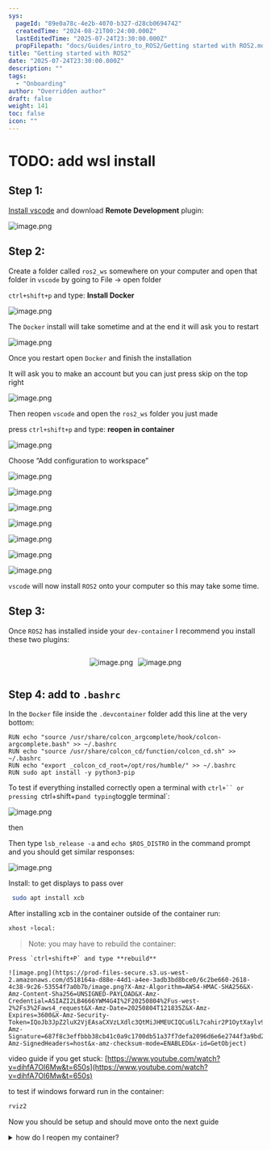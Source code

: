 ```yaml
---
sys:
  pageId: "89e0a78c-4e2b-4070-b327-d28cb0694742"
  createdTime: "2024-08-21T00:24:00.000Z"
  lastEditedTime: "2025-07-24T23:30:00.000Z"
  propFilepath: "docs/Guides/intro_to_ROS2/Getting started with ROS2.md"
title: "Getting started with ROS2"
date: "2025-07-24T23:30:00.000Z"
description: ""
tags:
  - "Onboarding"
author: "Overridden author"
draft: false
weight: 141
toc: false
icon: ""
---
```


# TODO: add wsl install

## Step 1:

[Install vscode](https://code.visualstudio.com/download) and download **Remote Development** plugin:

![image.png](https://prod-files-secure.s3.us-west-2.amazonaws.com/d518164a-d88e-44d1-a4ee-3adb3bd8bce0/efb52993-1881-4a40-b95e-6f020334f022/image.png?X-Amz-Algorithm=AWS4-HMAC-SHA256&X-Amz-Content-Sha256=UNSIGNED-PAYLOAD&X-Amz-Credential=ASIAZI2LB4665HXQ6NCZ%2F20250804%2Fus-west-2%2Fs3%2Faws4_request&X-Amz-Date=20250804T121831Z&X-Amz-Expires=3600&X-Amz-Security-Token=IQoJb3JpZ2luX2VjEAsaCXVzLXdlc3QtMiJGMEQCIFp34dABboDIZP%2BwkLu7QsbsiisiTBMMe31L6Z9bF0D3AiA8QtF2runmUEKU5vP7OvtB3aAX0sfY1aX1Z%2FXPtj15Eyr%2FAwhEEAAaDDYzNzQyMzE4MzgwNSIM1D1yiYx5Twhx77vyKtwD5BioKMKakmEVvwMS83S%2B1WHJk8PnwMXMqNHp0uocXh9G6PRMenSCKETnOo4MazPDCDU6ySUuCOa4NFgcL6i1AEcNdutdUdzIlu%2BPe8yXoB7OX5SPSAtIMXSKVXgPZ%2B1Re9Lj7X%2BfU8iXgSrggmuX0MvSYMBiPuiPi8fCTYp1FDTqgPA%2FuMIe9zRhgBSeNT4duJjvVO0rW%2B9FEDqe2A88E1uqQNannqVnqE87eC6oX8%2F76%2B0ZevkWknBjn8tAZSf%2FmH6d7IRBf1b%2Brd6SHFweFrlAai1L0Kffw%2BqsJT9l6XQ5rwrCd%2FIVU%2BMhhxJt50zU0Ahr15TaHK9GzeefOKwqCqGsfyzLinZHceVt3HZ8NW1h9CIgWaqzRxabK%2FQGH11ENKW%2B1oSdTcf%2FgZx%2B2iAeqU3x5eyvvPBJLYw1tragArt3nYgwM%2BP%2Fudptd%2B6J8c%2FPvYIb0XEqocpbYXaj%2BDsVf0pdO180C7g15SrXe83pcv%2BQoqzJm8lJPIRJnC7XD86CnavpiC6YzPpwpGjx8Q0Kpq64TpSe1kfCkaaOGW8vz%2Bee0DNi3hSOo%2FxeTnqDlNuTy%2B%2BibIWJyfkRFlsR85HVZQ7Xk5L9fO4NTfD%2BW53ir23O4BK%2FHtaKyhcrPlIw1abCxAY6pgG7BpBb5JPaq9EgD%2FTbOk%2F7%2FIbViU6NIebRXqUpj2jJi0CMyBrboL%2FUzOgeOZAqddlFCrDsUzirwCD4smMyHrOcvhpqfiiHyKVMlgW1x50VryGoB1IA99DcMsYi85UTrgloGX%2BPod8eivgwc2QZfFVkYqZqwDx1jMXU6dqJzy7d4HhSvV70%2BGWh6snHC%2FjwCK4aQfCVH3bHdI2DIKcxgZlCWpzKZ3uZ&X-Amz-Signature=1a015ddc74ce3f61b7176944e11f193a154d9c4636ecf7b61265126d98e0593a&X-Amz-SignedHeaders=host&x-amz-checksum-mode=ENABLED&x-id=GetObject)

## Step 2:

Create a folder called `ros2_ws` somewhere on your computer and open that folder in `vscode` by going to File → open folder 

`ctrl+shift+p` and type: **Install Docker**

![image.png](https://prod-files-secure.s3.us-west-2.amazonaws.com/d518164a-d88e-44d1-a4ee-3adb3bd8bce0/2269dc0e-1cd5-47ff-bceb-c04ad9b2eab0/image.png?X-Amz-Algorithm=AWS4-HMAC-SHA256&X-Amz-Content-Sha256=UNSIGNED-PAYLOAD&X-Amz-Credential=ASIAZI2LB4665HXQ6NCZ%2F20250804%2Fus-west-2%2Fs3%2Faws4_request&X-Amz-Date=20250804T121831Z&X-Amz-Expires=3600&X-Amz-Security-Token=IQoJb3JpZ2luX2VjEAsaCXVzLXdlc3QtMiJGMEQCIFp34dABboDIZP%2BwkLu7QsbsiisiTBMMe31L6Z9bF0D3AiA8QtF2runmUEKU5vP7OvtB3aAX0sfY1aX1Z%2FXPtj15Eyr%2FAwhEEAAaDDYzNzQyMzE4MzgwNSIM1D1yiYx5Twhx77vyKtwD5BioKMKakmEVvwMS83S%2B1WHJk8PnwMXMqNHp0uocXh9G6PRMenSCKETnOo4MazPDCDU6ySUuCOa4NFgcL6i1AEcNdutdUdzIlu%2BPe8yXoB7OX5SPSAtIMXSKVXgPZ%2B1Re9Lj7X%2BfU8iXgSrggmuX0MvSYMBiPuiPi8fCTYp1FDTqgPA%2FuMIe9zRhgBSeNT4duJjvVO0rW%2B9FEDqe2A88E1uqQNannqVnqE87eC6oX8%2F76%2B0ZevkWknBjn8tAZSf%2FmH6d7IRBf1b%2Brd6SHFweFrlAai1L0Kffw%2BqsJT9l6XQ5rwrCd%2FIVU%2BMhhxJt50zU0Ahr15TaHK9GzeefOKwqCqGsfyzLinZHceVt3HZ8NW1h9CIgWaqzRxabK%2FQGH11ENKW%2B1oSdTcf%2FgZx%2B2iAeqU3x5eyvvPBJLYw1tragArt3nYgwM%2BP%2Fudptd%2B6J8c%2FPvYIb0XEqocpbYXaj%2BDsVf0pdO180C7g15SrXe83pcv%2BQoqzJm8lJPIRJnC7XD86CnavpiC6YzPpwpGjx8Q0Kpq64TpSe1kfCkaaOGW8vz%2Bee0DNi3hSOo%2FxeTnqDlNuTy%2B%2BibIWJyfkRFlsR85HVZQ7Xk5L9fO4NTfD%2BW53ir23O4BK%2FHtaKyhcrPlIw1abCxAY6pgG7BpBb5JPaq9EgD%2FTbOk%2F7%2FIbViU6NIebRXqUpj2jJi0CMyBrboL%2FUzOgeOZAqddlFCrDsUzirwCD4smMyHrOcvhpqfiiHyKVMlgW1x50VryGoB1IA99DcMsYi85UTrgloGX%2BPod8eivgwc2QZfFVkYqZqwDx1jMXU6dqJzy7d4HhSvV70%2BGWh6snHC%2FjwCK4aQfCVH3bHdI2DIKcxgZlCWpzKZ3uZ&X-Amz-Signature=67227e7fd5330215b9a992e4e85599e1f4588e02af3df4838edeb844d22c7384&X-Amz-SignedHeaders=host&x-amz-checksum-mode=ENABLED&x-id=GetObject)

The `Docker` install will take sometime and at the end it will ask you to restart

![image.png](https://prod-files-secure.s3.us-west-2.amazonaws.com/d518164a-d88e-44d1-a4ee-3adb3bd8bce0/ed233f78-be33-4b1f-b89c-9c346c0e961e/image.png?X-Amz-Algorithm=AWS4-HMAC-SHA256&X-Amz-Content-Sha256=UNSIGNED-PAYLOAD&X-Amz-Credential=ASIAZI2LB4665HXQ6NCZ%2F20250804%2Fus-west-2%2Fs3%2Faws4_request&X-Amz-Date=20250804T121831Z&X-Amz-Expires=3600&X-Amz-Security-Token=IQoJb3JpZ2luX2VjEAsaCXVzLXdlc3QtMiJGMEQCIFp34dABboDIZP%2BwkLu7QsbsiisiTBMMe31L6Z9bF0D3AiA8QtF2runmUEKU5vP7OvtB3aAX0sfY1aX1Z%2FXPtj15Eyr%2FAwhEEAAaDDYzNzQyMzE4MzgwNSIM1D1yiYx5Twhx77vyKtwD5BioKMKakmEVvwMS83S%2B1WHJk8PnwMXMqNHp0uocXh9G6PRMenSCKETnOo4MazPDCDU6ySUuCOa4NFgcL6i1AEcNdutdUdzIlu%2BPe8yXoB7OX5SPSAtIMXSKVXgPZ%2B1Re9Lj7X%2BfU8iXgSrggmuX0MvSYMBiPuiPi8fCTYp1FDTqgPA%2FuMIe9zRhgBSeNT4duJjvVO0rW%2B9FEDqe2A88E1uqQNannqVnqE87eC6oX8%2F76%2B0ZevkWknBjn8tAZSf%2FmH6d7IRBf1b%2Brd6SHFweFrlAai1L0Kffw%2BqsJT9l6XQ5rwrCd%2FIVU%2BMhhxJt50zU0Ahr15TaHK9GzeefOKwqCqGsfyzLinZHceVt3HZ8NW1h9CIgWaqzRxabK%2FQGH11ENKW%2B1oSdTcf%2FgZx%2B2iAeqU3x5eyvvPBJLYw1tragArt3nYgwM%2BP%2Fudptd%2B6J8c%2FPvYIb0XEqocpbYXaj%2BDsVf0pdO180C7g15SrXe83pcv%2BQoqzJm8lJPIRJnC7XD86CnavpiC6YzPpwpGjx8Q0Kpq64TpSe1kfCkaaOGW8vz%2Bee0DNi3hSOo%2FxeTnqDlNuTy%2B%2BibIWJyfkRFlsR85HVZQ7Xk5L9fO4NTfD%2BW53ir23O4BK%2FHtaKyhcrPlIw1abCxAY6pgG7BpBb5JPaq9EgD%2FTbOk%2F7%2FIbViU6NIebRXqUpj2jJi0CMyBrboL%2FUzOgeOZAqddlFCrDsUzirwCD4smMyHrOcvhpqfiiHyKVMlgW1x50VryGoB1IA99DcMsYi85UTrgloGX%2BPod8eivgwc2QZfFVkYqZqwDx1jMXU6dqJzy7d4HhSvV70%2BGWh6snHC%2FjwCK4aQfCVH3bHdI2DIKcxgZlCWpzKZ3uZ&X-Amz-Signature=a44b0ae50a50a818fe79b6d04fb5aa6454c0e32032bf1a78be6fd0a6fcdf2d78&X-Amz-SignedHeaders=host&x-amz-checksum-mode=ENABLED&x-id=GetObject)

Once you restart open `Docker` and finish the installation

It will ask you to make an account but you can just press skip on the top right

![image.png](https://prod-files-secure.s3.us-west-2.amazonaws.com/d518164a-d88e-44d1-a4ee-3adb3bd8bce0/21010ad9-1659-4fd9-9f59-9932a09b2a3d/image.png?X-Amz-Algorithm=AWS4-HMAC-SHA256&X-Amz-Content-Sha256=UNSIGNED-PAYLOAD&X-Amz-Credential=ASIAZI2LB4665HXQ6NCZ%2F20250804%2Fus-west-2%2Fs3%2Faws4_request&X-Amz-Date=20250804T121831Z&X-Amz-Expires=3600&X-Amz-Security-Token=IQoJb3JpZ2luX2VjEAsaCXVzLXdlc3QtMiJGMEQCIFp34dABboDIZP%2BwkLu7QsbsiisiTBMMe31L6Z9bF0D3AiA8QtF2runmUEKU5vP7OvtB3aAX0sfY1aX1Z%2FXPtj15Eyr%2FAwhEEAAaDDYzNzQyMzE4MzgwNSIM1D1yiYx5Twhx77vyKtwD5BioKMKakmEVvwMS83S%2B1WHJk8PnwMXMqNHp0uocXh9G6PRMenSCKETnOo4MazPDCDU6ySUuCOa4NFgcL6i1AEcNdutdUdzIlu%2BPe8yXoB7OX5SPSAtIMXSKVXgPZ%2B1Re9Lj7X%2BfU8iXgSrggmuX0MvSYMBiPuiPi8fCTYp1FDTqgPA%2FuMIe9zRhgBSeNT4duJjvVO0rW%2B9FEDqe2A88E1uqQNannqVnqE87eC6oX8%2F76%2B0ZevkWknBjn8tAZSf%2FmH6d7IRBf1b%2Brd6SHFweFrlAai1L0Kffw%2BqsJT9l6XQ5rwrCd%2FIVU%2BMhhxJt50zU0Ahr15TaHK9GzeefOKwqCqGsfyzLinZHceVt3HZ8NW1h9CIgWaqzRxabK%2FQGH11ENKW%2B1oSdTcf%2FgZx%2B2iAeqU3x5eyvvPBJLYw1tragArt3nYgwM%2BP%2Fudptd%2B6J8c%2FPvYIb0XEqocpbYXaj%2BDsVf0pdO180C7g15SrXe83pcv%2BQoqzJm8lJPIRJnC7XD86CnavpiC6YzPpwpGjx8Q0Kpq64TpSe1kfCkaaOGW8vz%2Bee0DNi3hSOo%2FxeTnqDlNuTy%2B%2BibIWJyfkRFlsR85HVZQ7Xk5L9fO4NTfD%2BW53ir23O4BK%2FHtaKyhcrPlIw1abCxAY6pgG7BpBb5JPaq9EgD%2FTbOk%2F7%2FIbViU6NIebRXqUpj2jJi0CMyBrboL%2FUzOgeOZAqddlFCrDsUzirwCD4smMyHrOcvhpqfiiHyKVMlgW1x50VryGoB1IA99DcMsYi85UTrgloGX%2BPod8eivgwc2QZfFVkYqZqwDx1jMXU6dqJzy7d4HhSvV70%2BGWh6snHC%2FjwCK4aQfCVH3bHdI2DIKcxgZlCWpzKZ3uZ&X-Amz-Signature=25cee21e931a3f07a35ae16e65513f7aea2a170383a15d7b392adddc96dd2d97&X-Amz-SignedHeaders=host&x-amz-checksum-mode=ENABLED&x-id=GetObject)

Then reopen `vscode` and open the `ros2_ws` folder you just made

press `ctrl+shift+p` and type: **reopen in container**

![image.png](https://prod-files-secure.s3.us-west-2.amazonaws.com/d518164a-d88e-44d1-a4ee-3adb3bd8bce0/4e93b8c2-41ad-488c-8095-c74205196118/image.png?X-Amz-Algorithm=AWS4-HMAC-SHA256&X-Amz-Content-Sha256=UNSIGNED-PAYLOAD&X-Amz-Credential=ASIAZI2LB4665HXQ6NCZ%2F20250804%2Fus-west-2%2Fs3%2Faws4_request&X-Amz-Date=20250804T121831Z&X-Amz-Expires=3600&X-Amz-Security-Token=IQoJb3JpZ2luX2VjEAsaCXVzLXdlc3QtMiJGMEQCIFp34dABboDIZP%2BwkLu7QsbsiisiTBMMe31L6Z9bF0D3AiA8QtF2runmUEKU5vP7OvtB3aAX0sfY1aX1Z%2FXPtj15Eyr%2FAwhEEAAaDDYzNzQyMzE4MzgwNSIM1D1yiYx5Twhx77vyKtwD5BioKMKakmEVvwMS83S%2B1WHJk8PnwMXMqNHp0uocXh9G6PRMenSCKETnOo4MazPDCDU6ySUuCOa4NFgcL6i1AEcNdutdUdzIlu%2BPe8yXoB7OX5SPSAtIMXSKVXgPZ%2B1Re9Lj7X%2BfU8iXgSrggmuX0MvSYMBiPuiPi8fCTYp1FDTqgPA%2FuMIe9zRhgBSeNT4duJjvVO0rW%2B9FEDqe2A88E1uqQNannqVnqE87eC6oX8%2F76%2B0ZevkWknBjn8tAZSf%2FmH6d7IRBf1b%2Brd6SHFweFrlAai1L0Kffw%2BqsJT9l6XQ5rwrCd%2FIVU%2BMhhxJt50zU0Ahr15TaHK9GzeefOKwqCqGsfyzLinZHceVt3HZ8NW1h9CIgWaqzRxabK%2FQGH11ENKW%2B1oSdTcf%2FgZx%2B2iAeqU3x5eyvvPBJLYw1tragArt3nYgwM%2BP%2Fudptd%2B6J8c%2FPvYIb0XEqocpbYXaj%2BDsVf0pdO180C7g15SrXe83pcv%2BQoqzJm8lJPIRJnC7XD86CnavpiC6YzPpwpGjx8Q0Kpq64TpSe1kfCkaaOGW8vz%2Bee0DNi3hSOo%2FxeTnqDlNuTy%2B%2BibIWJyfkRFlsR85HVZQ7Xk5L9fO4NTfD%2BW53ir23O4BK%2FHtaKyhcrPlIw1abCxAY6pgG7BpBb5JPaq9EgD%2FTbOk%2F7%2FIbViU6NIebRXqUpj2jJi0CMyBrboL%2FUzOgeOZAqddlFCrDsUzirwCD4smMyHrOcvhpqfiiHyKVMlgW1x50VryGoB1IA99DcMsYi85UTrgloGX%2BPod8eivgwc2QZfFVkYqZqwDx1jMXU6dqJzy7d4HhSvV70%2BGWh6snHC%2FjwCK4aQfCVH3bHdI2DIKcxgZlCWpzKZ3uZ&X-Amz-Signature=26fc4a29660e7c16ddc22c7516d9dff342688b4e9250778d8e2d5c4c0b6931b1&X-Amz-SignedHeaders=host&x-amz-checksum-mode=ENABLED&x-id=GetObject)

Choose “Add configuration to workspace”

![image.png](https://prod-files-secure.s3.us-west-2.amazonaws.com/d518164a-d88e-44d1-a4ee-3adb3bd8bce0/9560b282-5060-4989-ba37-97e7b2c22476/image.png?X-Amz-Algorithm=AWS4-HMAC-SHA256&X-Amz-Content-Sha256=UNSIGNED-PAYLOAD&X-Amz-Credential=ASIAZI2LB4665HXQ6NCZ%2F20250804%2Fus-west-2%2Fs3%2Faws4_request&X-Amz-Date=20250804T121831Z&X-Amz-Expires=3600&X-Amz-Security-Token=IQoJb3JpZ2luX2VjEAsaCXVzLXdlc3QtMiJGMEQCIFp34dABboDIZP%2BwkLu7QsbsiisiTBMMe31L6Z9bF0D3AiA8QtF2runmUEKU5vP7OvtB3aAX0sfY1aX1Z%2FXPtj15Eyr%2FAwhEEAAaDDYzNzQyMzE4MzgwNSIM1D1yiYx5Twhx77vyKtwD5BioKMKakmEVvwMS83S%2B1WHJk8PnwMXMqNHp0uocXh9G6PRMenSCKETnOo4MazPDCDU6ySUuCOa4NFgcL6i1AEcNdutdUdzIlu%2BPe8yXoB7OX5SPSAtIMXSKVXgPZ%2B1Re9Lj7X%2BfU8iXgSrggmuX0MvSYMBiPuiPi8fCTYp1FDTqgPA%2FuMIe9zRhgBSeNT4duJjvVO0rW%2B9FEDqe2A88E1uqQNannqVnqE87eC6oX8%2F76%2B0ZevkWknBjn8tAZSf%2FmH6d7IRBf1b%2Brd6SHFweFrlAai1L0Kffw%2BqsJT9l6XQ5rwrCd%2FIVU%2BMhhxJt50zU0Ahr15TaHK9GzeefOKwqCqGsfyzLinZHceVt3HZ8NW1h9CIgWaqzRxabK%2FQGH11ENKW%2B1oSdTcf%2FgZx%2B2iAeqU3x5eyvvPBJLYw1tragArt3nYgwM%2BP%2Fudptd%2B6J8c%2FPvYIb0XEqocpbYXaj%2BDsVf0pdO180C7g15SrXe83pcv%2BQoqzJm8lJPIRJnC7XD86CnavpiC6YzPpwpGjx8Q0Kpq64TpSe1kfCkaaOGW8vz%2Bee0DNi3hSOo%2FxeTnqDlNuTy%2B%2BibIWJyfkRFlsR85HVZQ7Xk5L9fO4NTfD%2BW53ir23O4BK%2FHtaKyhcrPlIw1abCxAY6pgG7BpBb5JPaq9EgD%2FTbOk%2F7%2FIbViU6NIebRXqUpj2jJi0CMyBrboL%2FUzOgeOZAqddlFCrDsUzirwCD4smMyHrOcvhpqfiiHyKVMlgW1x50VryGoB1IA99DcMsYi85UTrgloGX%2BPod8eivgwc2QZfFVkYqZqwDx1jMXU6dqJzy7d4HhSvV70%2BGWh6snHC%2FjwCK4aQfCVH3bHdI2DIKcxgZlCWpzKZ3uZ&X-Amz-Signature=08e5883ea38c1ebb2cdecea7628545ab345b3c61424856b02474118274e8f927&X-Amz-SignedHeaders=host&x-amz-checksum-mode=ENABLED&x-id=GetObject)

![image.png](https://prod-files-secure.s3.us-west-2.amazonaws.com/d518164a-d88e-44d1-a4ee-3adb3bd8bce0/2ee63f81-886b-48e8-a553-dc6e5eac99e4/image.png?X-Amz-Algorithm=AWS4-HMAC-SHA256&X-Amz-Content-Sha256=UNSIGNED-PAYLOAD&X-Amz-Credential=ASIAZI2LB4665HXQ6NCZ%2F20250804%2Fus-west-2%2Fs3%2Faws4_request&X-Amz-Date=20250804T121831Z&X-Amz-Expires=3600&X-Amz-Security-Token=IQoJb3JpZ2luX2VjEAsaCXVzLXdlc3QtMiJGMEQCIFp34dABboDIZP%2BwkLu7QsbsiisiTBMMe31L6Z9bF0D3AiA8QtF2runmUEKU5vP7OvtB3aAX0sfY1aX1Z%2FXPtj15Eyr%2FAwhEEAAaDDYzNzQyMzE4MzgwNSIM1D1yiYx5Twhx77vyKtwD5BioKMKakmEVvwMS83S%2B1WHJk8PnwMXMqNHp0uocXh9G6PRMenSCKETnOo4MazPDCDU6ySUuCOa4NFgcL6i1AEcNdutdUdzIlu%2BPe8yXoB7OX5SPSAtIMXSKVXgPZ%2B1Re9Lj7X%2BfU8iXgSrggmuX0MvSYMBiPuiPi8fCTYp1FDTqgPA%2FuMIe9zRhgBSeNT4duJjvVO0rW%2B9FEDqe2A88E1uqQNannqVnqE87eC6oX8%2F76%2B0ZevkWknBjn8tAZSf%2FmH6d7IRBf1b%2Brd6SHFweFrlAai1L0Kffw%2BqsJT9l6XQ5rwrCd%2FIVU%2BMhhxJt50zU0Ahr15TaHK9GzeefOKwqCqGsfyzLinZHceVt3HZ8NW1h9CIgWaqzRxabK%2FQGH11ENKW%2B1oSdTcf%2FgZx%2B2iAeqU3x5eyvvPBJLYw1tragArt3nYgwM%2BP%2Fudptd%2B6J8c%2FPvYIb0XEqocpbYXaj%2BDsVf0pdO180C7g15SrXe83pcv%2BQoqzJm8lJPIRJnC7XD86CnavpiC6YzPpwpGjx8Q0Kpq64TpSe1kfCkaaOGW8vz%2Bee0DNi3hSOo%2FxeTnqDlNuTy%2B%2BibIWJyfkRFlsR85HVZQ7Xk5L9fO4NTfD%2BW53ir23O4BK%2FHtaKyhcrPlIw1abCxAY6pgG7BpBb5JPaq9EgD%2FTbOk%2F7%2FIbViU6NIebRXqUpj2jJi0CMyBrboL%2FUzOgeOZAqddlFCrDsUzirwCD4smMyHrOcvhpqfiiHyKVMlgW1x50VryGoB1IA99DcMsYi85UTrgloGX%2BPod8eivgwc2QZfFVkYqZqwDx1jMXU6dqJzy7d4HhSvV70%2BGWh6snHC%2FjwCK4aQfCVH3bHdI2DIKcxgZlCWpzKZ3uZ&X-Amz-Signature=495f543d856765c4d61e76e1b6df6e1412c7ec266907db05f2a432eb0e828319&X-Amz-SignedHeaders=host&x-amz-checksum-mode=ENABLED&x-id=GetObject)

![image.png](https://prod-files-secure.s3.us-west-2.amazonaws.com/d518164a-d88e-44d1-a4ee-3adb3bd8bce0/e0fd626c-c8b6-4b2c-95d1-fa4c26514504/image.png?X-Amz-Algorithm=AWS4-HMAC-SHA256&X-Amz-Content-Sha256=UNSIGNED-PAYLOAD&X-Amz-Credential=ASIAZI2LB4665HXQ6NCZ%2F20250804%2Fus-west-2%2Fs3%2Faws4_request&X-Amz-Date=20250804T121831Z&X-Amz-Expires=3600&X-Amz-Security-Token=IQoJb3JpZ2luX2VjEAsaCXVzLXdlc3QtMiJGMEQCIFp34dABboDIZP%2BwkLu7QsbsiisiTBMMe31L6Z9bF0D3AiA8QtF2runmUEKU5vP7OvtB3aAX0sfY1aX1Z%2FXPtj15Eyr%2FAwhEEAAaDDYzNzQyMzE4MzgwNSIM1D1yiYx5Twhx77vyKtwD5BioKMKakmEVvwMS83S%2B1WHJk8PnwMXMqNHp0uocXh9G6PRMenSCKETnOo4MazPDCDU6ySUuCOa4NFgcL6i1AEcNdutdUdzIlu%2BPe8yXoB7OX5SPSAtIMXSKVXgPZ%2B1Re9Lj7X%2BfU8iXgSrggmuX0MvSYMBiPuiPi8fCTYp1FDTqgPA%2FuMIe9zRhgBSeNT4duJjvVO0rW%2B9FEDqe2A88E1uqQNannqVnqE87eC6oX8%2F76%2B0ZevkWknBjn8tAZSf%2FmH6d7IRBf1b%2Brd6SHFweFrlAai1L0Kffw%2BqsJT9l6XQ5rwrCd%2FIVU%2BMhhxJt50zU0Ahr15TaHK9GzeefOKwqCqGsfyzLinZHceVt3HZ8NW1h9CIgWaqzRxabK%2FQGH11ENKW%2B1oSdTcf%2FgZx%2B2iAeqU3x5eyvvPBJLYw1tragArt3nYgwM%2BP%2Fudptd%2B6J8c%2FPvYIb0XEqocpbYXaj%2BDsVf0pdO180C7g15SrXe83pcv%2BQoqzJm8lJPIRJnC7XD86CnavpiC6YzPpwpGjx8Q0Kpq64TpSe1kfCkaaOGW8vz%2Bee0DNi3hSOo%2FxeTnqDlNuTy%2B%2BibIWJyfkRFlsR85HVZQ7Xk5L9fO4NTfD%2BW53ir23O4BK%2FHtaKyhcrPlIw1abCxAY6pgG7BpBb5JPaq9EgD%2FTbOk%2F7%2FIbViU6NIebRXqUpj2jJi0CMyBrboL%2FUzOgeOZAqddlFCrDsUzirwCD4smMyHrOcvhpqfiiHyKVMlgW1x50VryGoB1IA99DcMsYi85UTrgloGX%2BPod8eivgwc2QZfFVkYqZqwDx1jMXU6dqJzy7d4HhSvV70%2BGWh6snHC%2FjwCK4aQfCVH3bHdI2DIKcxgZlCWpzKZ3uZ&X-Amz-Signature=beedf94e844f07e8d883e17e0b2b8d60b3926894b4684548737cb43c70ef5bb1&X-Amz-SignedHeaders=host&x-amz-checksum-mode=ENABLED&x-id=GetObject)

![image.png](https://prod-files-secure.s3.us-west-2.amazonaws.com/d518164a-d88e-44d1-a4ee-3adb3bd8bce0/a2e13f50-d2ab-4719-a4c2-7ced634bfc9d/image.png?X-Amz-Algorithm=AWS4-HMAC-SHA256&X-Amz-Content-Sha256=UNSIGNED-PAYLOAD&X-Amz-Credential=ASIAZI2LB4665HXQ6NCZ%2F20250804%2Fus-west-2%2Fs3%2Faws4_request&X-Amz-Date=20250804T121831Z&X-Amz-Expires=3600&X-Amz-Security-Token=IQoJb3JpZ2luX2VjEAsaCXVzLXdlc3QtMiJGMEQCIFp34dABboDIZP%2BwkLu7QsbsiisiTBMMe31L6Z9bF0D3AiA8QtF2runmUEKU5vP7OvtB3aAX0sfY1aX1Z%2FXPtj15Eyr%2FAwhEEAAaDDYzNzQyMzE4MzgwNSIM1D1yiYx5Twhx77vyKtwD5BioKMKakmEVvwMS83S%2B1WHJk8PnwMXMqNHp0uocXh9G6PRMenSCKETnOo4MazPDCDU6ySUuCOa4NFgcL6i1AEcNdutdUdzIlu%2BPe8yXoB7OX5SPSAtIMXSKVXgPZ%2B1Re9Lj7X%2BfU8iXgSrggmuX0MvSYMBiPuiPi8fCTYp1FDTqgPA%2FuMIe9zRhgBSeNT4duJjvVO0rW%2B9FEDqe2A88E1uqQNannqVnqE87eC6oX8%2F76%2B0ZevkWknBjn8tAZSf%2FmH6d7IRBf1b%2Brd6SHFweFrlAai1L0Kffw%2BqsJT9l6XQ5rwrCd%2FIVU%2BMhhxJt50zU0Ahr15TaHK9GzeefOKwqCqGsfyzLinZHceVt3HZ8NW1h9CIgWaqzRxabK%2FQGH11ENKW%2B1oSdTcf%2FgZx%2B2iAeqU3x5eyvvPBJLYw1tragArt3nYgwM%2BP%2Fudptd%2B6J8c%2FPvYIb0XEqocpbYXaj%2BDsVf0pdO180C7g15SrXe83pcv%2BQoqzJm8lJPIRJnC7XD86CnavpiC6YzPpwpGjx8Q0Kpq64TpSe1kfCkaaOGW8vz%2Bee0DNi3hSOo%2FxeTnqDlNuTy%2B%2BibIWJyfkRFlsR85HVZQ7Xk5L9fO4NTfD%2BW53ir23O4BK%2FHtaKyhcrPlIw1abCxAY6pgG7BpBb5JPaq9EgD%2FTbOk%2F7%2FIbViU6NIebRXqUpj2jJi0CMyBrboL%2FUzOgeOZAqddlFCrDsUzirwCD4smMyHrOcvhpqfiiHyKVMlgW1x50VryGoB1IA99DcMsYi85UTrgloGX%2BPod8eivgwc2QZfFVkYqZqwDx1jMXU6dqJzy7d4HhSvV70%2BGWh6snHC%2FjwCK4aQfCVH3bHdI2DIKcxgZlCWpzKZ3uZ&X-Amz-Signature=81f31dad7b894de4a0627c7e4249fb7469602edb224abc7836a2729a68808e4a&X-Amz-SignedHeaders=host&x-amz-checksum-mode=ENABLED&x-id=GetObject)

![image.png](https://prod-files-secure.s3.us-west-2.amazonaws.com/d518164a-d88e-44d1-a4ee-3adb3bd8bce0/6cc478ad-aaba-4bf7-9fcc-403277ab896c/image.png?X-Amz-Algorithm=AWS4-HMAC-SHA256&X-Amz-Content-Sha256=UNSIGNED-PAYLOAD&X-Amz-Credential=ASIAZI2LB4665HXQ6NCZ%2F20250804%2Fus-west-2%2Fs3%2Faws4_request&X-Amz-Date=20250804T121831Z&X-Amz-Expires=3600&X-Amz-Security-Token=IQoJb3JpZ2luX2VjEAsaCXVzLXdlc3QtMiJGMEQCIFp34dABboDIZP%2BwkLu7QsbsiisiTBMMe31L6Z9bF0D3AiA8QtF2runmUEKU5vP7OvtB3aAX0sfY1aX1Z%2FXPtj15Eyr%2FAwhEEAAaDDYzNzQyMzE4MzgwNSIM1D1yiYx5Twhx77vyKtwD5BioKMKakmEVvwMS83S%2B1WHJk8PnwMXMqNHp0uocXh9G6PRMenSCKETnOo4MazPDCDU6ySUuCOa4NFgcL6i1AEcNdutdUdzIlu%2BPe8yXoB7OX5SPSAtIMXSKVXgPZ%2B1Re9Lj7X%2BfU8iXgSrggmuX0MvSYMBiPuiPi8fCTYp1FDTqgPA%2FuMIe9zRhgBSeNT4duJjvVO0rW%2B9FEDqe2A88E1uqQNannqVnqE87eC6oX8%2F76%2B0ZevkWknBjn8tAZSf%2FmH6d7IRBf1b%2Brd6SHFweFrlAai1L0Kffw%2BqsJT9l6XQ5rwrCd%2FIVU%2BMhhxJt50zU0Ahr15TaHK9GzeefOKwqCqGsfyzLinZHceVt3HZ8NW1h9CIgWaqzRxabK%2FQGH11ENKW%2B1oSdTcf%2FgZx%2B2iAeqU3x5eyvvPBJLYw1tragArt3nYgwM%2BP%2Fudptd%2B6J8c%2FPvYIb0XEqocpbYXaj%2BDsVf0pdO180C7g15SrXe83pcv%2BQoqzJm8lJPIRJnC7XD86CnavpiC6YzPpwpGjx8Q0Kpq64TpSe1kfCkaaOGW8vz%2Bee0DNi3hSOo%2FxeTnqDlNuTy%2B%2BibIWJyfkRFlsR85HVZQ7Xk5L9fO4NTfD%2BW53ir23O4BK%2FHtaKyhcrPlIw1abCxAY6pgG7BpBb5JPaq9EgD%2FTbOk%2F7%2FIbViU6NIebRXqUpj2jJi0CMyBrboL%2FUzOgeOZAqddlFCrDsUzirwCD4smMyHrOcvhpqfiiHyKVMlgW1x50VryGoB1IA99DcMsYi85UTrgloGX%2BPod8eivgwc2QZfFVkYqZqwDx1jMXU6dqJzy7d4HhSvV70%2BGWh6snHC%2FjwCK4aQfCVH3bHdI2DIKcxgZlCWpzKZ3uZ&X-Amz-Signature=2214251b1305f844e2347c74c9d64d29b817996731d91422dad570b477e96095&X-Amz-SignedHeaders=host&x-amz-checksum-mode=ENABLED&x-id=GetObject)

![image.png](https://prod-files-secure.s3.us-west-2.amazonaws.com/d518164a-d88e-44d1-a4ee-3adb3bd8bce0/53255b28-f75e-430f-b9e3-c0ac8577e42b/image.png?X-Amz-Algorithm=AWS4-HMAC-SHA256&X-Amz-Content-Sha256=UNSIGNED-PAYLOAD&X-Amz-Credential=ASIAZI2LB4665HXQ6NCZ%2F20250804%2Fus-west-2%2Fs3%2Faws4_request&X-Amz-Date=20250804T121831Z&X-Amz-Expires=3600&X-Amz-Security-Token=IQoJb3JpZ2luX2VjEAsaCXVzLXdlc3QtMiJGMEQCIFp34dABboDIZP%2BwkLu7QsbsiisiTBMMe31L6Z9bF0D3AiA8QtF2runmUEKU5vP7OvtB3aAX0sfY1aX1Z%2FXPtj15Eyr%2FAwhEEAAaDDYzNzQyMzE4MzgwNSIM1D1yiYx5Twhx77vyKtwD5BioKMKakmEVvwMS83S%2B1WHJk8PnwMXMqNHp0uocXh9G6PRMenSCKETnOo4MazPDCDU6ySUuCOa4NFgcL6i1AEcNdutdUdzIlu%2BPe8yXoB7OX5SPSAtIMXSKVXgPZ%2B1Re9Lj7X%2BfU8iXgSrggmuX0MvSYMBiPuiPi8fCTYp1FDTqgPA%2FuMIe9zRhgBSeNT4duJjvVO0rW%2B9FEDqe2A88E1uqQNannqVnqE87eC6oX8%2F76%2B0ZevkWknBjn8tAZSf%2FmH6d7IRBf1b%2Brd6SHFweFrlAai1L0Kffw%2BqsJT9l6XQ5rwrCd%2FIVU%2BMhhxJt50zU0Ahr15TaHK9GzeefOKwqCqGsfyzLinZHceVt3HZ8NW1h9CIgWaqzRxabK%2FQGH11ENKW%2B1oSdTcf%2FgZx%2B2iAeqU3x5eyvvPBJLYw1tragArt3nYgwM%2BP%2Fudptd%2B6J8c%2FPvYIb0XEqocpbYXaj%2BDsVf0pdO180C7g15SrXe83pcv%2BQoqzJm8lJPIRJnC7XD86CnavpiC6YzPpwpGjx8Q0Kpq64TpSe1kfCkaaOGW8vz%2Bee0DNi3hSOo%2FxeTnqDlNuTy%2B%2BibIWJyfkRFlsR85HVZQ7Xk5L9fO4NTfD%2BW53ir23O4BK%2FHtaKyhcrPlIw1abCxAY6pgG7BpBb5JPaq9EgD%2FTbOk%2F7%2FIbViU6NIebRXqUpj2jJi0CMyBrboL%2FUzOgeOZAqddlFCrDsUzirwCD4smMyHrOcvhpqfiiHyKVMlgW1x50VryGoB1IA99DcMsYi85UTrgloGX%2BPod8eivgwc2QZfFVkYqZqwDx1jMXU6dqJzy7d4HhSvV70%2BGWh6snHC%2FjwCK4aQfCVH3bHdI2DIKcxgZlCWpzKZ3uZ&X-Amz-Signature=dbedcce83ebd3e60a3711746845c5c158e6f4c85a8bcda7d861ec8cb11e3d8ae&X-Amz-SignedHeaders=host&x-amz-checksum-mode=ENABLED&x-id=GetObject)

![image.png](https://prod-files-secure.s3.us-west-2.amazonaws.com/d518164a-d88e-44d1-a4ee-3adb3bd8bce0/7c562767-5af9-4ffb-97d1-327bcdf4ee00/image.png?X-Amz-Algorithm=AWS4-HMAC-SHA256&X-Amz-Content-Sha256=UNSIGNED-PAYLOAD&X-Amz-Credential=ASIAZI2LB4665HXQ6NCZ%2F20250804%2Fus-west-2%2Fs3%2Faws4_request&X-Amz-Date=20250804T121831Z&X-Amz-Expires=3600&X-Amz-Security-Token=IQoJb3JpZ2luX2VjEAsaCXVzLXdlc3QtMiJGMEQCIFp34dABboDIZP%2BwkLu7QsbsiisiTBMMe31L6Z9bF0D3AiA8QtF2runmUEKU5vP7OvtB3aAX0sfY1aX1Z%2FXPtj15Eyr%2FAwhEEAAaDDYzNzQyMzE4MzgwNSIM1D1yiYx5Twhx77vyKtwD5BioKMKakmEVvwMS83S%2B1WHJk8PnwMXMqNHp0uocXh9G6PRMenSCKETnOo4MazPDCDU6ySUuCOa4NFgcL6i1AEcNdutdUdzIlu%2BPe8yXoB7OX5SPSAtIMXSKVXgPZ%2B1Re9Lj7X%2BfU8iXgSrggmuX0MvSYMBiPuiPi8fCTYp1FDTqgPA%2FuMIe9zRhgBSeNT4duJjvVO0rW%2B9FEDqe2A88E1uqQNannqVnqE87eC6oX8%2F76%2B0ZevkWknBjn8tAZSf%2FmH6d7IRBf1b%2Brd6SHFweFrlAai1L0Kffw%2BqsJT9l6XQ5rwrCd%2FIVU%2BMhhxJt50zU0Ahr15TaHK9GzeefOKwqCqGsfyzLinZHceVt3HZ8NW1h9CIgWaqzRxabK%2FQGH11ENKW%2B1oSdTcf%2FgZx%2B2iAeqU3x5eyvvPBJLYw1tragArt3nYgwM%2BP%2Fudptd%2B6J8c%2FPvYIb0XEqocpbYXaj%2BDsVf0pdO180C7g15SrXe83pcv%2BQoqzJm8lJPIRJnC7XD86CnavpiC6YzPpwpGjx8Q0Kpq64TpSe1kfCkaaOGW8vz%2Bee0DNi3hSOo%2FxeTnqDlNuTy%2B%2BibIWJyfkRFlsR85HVZQ7Xk5L9fO4NTfD%2BW53ir23O4BK%2FHtaKyhcrPlIw1abCxAY6pgG7BpBb5JPaq9EgD%2FTbOk%2F7%2FIbViU6NIebRXqUpj2jJi0CMyBrboL%2FUzOgeOZAqddlFCrDsUzirwCD4smMyHrOcvhpqfiiHyKVMlgW1x50VryGoB1IA99DcMsYi85UTrgloGX%2BPod8eivgwc2QZfFVkYqZqwDx1jMXU6dqJzy7d4HhSvV70%2BGWh6snHC%2FjwCK4aQfCVH3bHdI2DIKcxgZlCWpzKZ3uZ&X-Amz-Signature=001961a311c00ed1eb30b86e298a8957293712016dd3da4cfcf10a8b5e67de85&X-Amz-SignedHeaders=host&x-amz-checksum-mode=ENABLED&x-id=GetObject)

`vscode` will now install `ROS2` onto your computer so this may take some time.

## Step 3:

Once `ROS2` has installed inside your `dev-container` I recommend you install these two plugins:

<div style="display: flex;flex-direction: row; column-gap:10px; max-width: 630px;justify-content: center;">
<div>

![image.png](https://prod-files-secure.s3.us-west-2.amazonaws.com/d518164a-d88e-44d1-a4ee-3adb3bd8bce0/3fc3d550-5a54-4ba1-ba6b-faa01cdb7369/image.png?X-Amz-Algorithm=AWS4-HMAC-SHA256&X-Amz-Content-Sha256=UNSIGNED-PAYLOAD&X-Amz-Credential=ASIAZI2LB46632LET4NB%2F20250804%2Fus-west-2%2Fs3%2Faws4_request&X-Amz-Date=20250804T121834Z&X-Amz-Expires=3600&X-Amz-Security-Token=IQoJb3JpZ2luX2VjEAsaCXVzLXdlc3QtMiJIMEYCIQDPZlCVq9dte7zWrH0kjcQ8YOm9MbIGc2qiSBAs2kSXGAIhAOJwjON42AhkMmkHiyLAzUoyBG20EWmQTWjWpI3Mg%2B0JKv8DCEQQABoMNjM3NDIzMTgzODA1IgyT1qx9K83Hsd4Wk5gq3AP5TUF%2FHaQCIwzCa73%2BOZ3AU%2BYuW5Lj2yCvlP2lyVJJ6hcv1MbrGsiWYYChJd7BFanYQX1oTS1DSFLCZCPaqdMQXEbqO1YZ%2BFjlsKn6abM93KK1kWzV809oaapxYpm2NEcF%2BjDwhVhAFHBnfGQAwQffuRdGxXqDvg%2FtI790pwyzNKksQT5AupoBtfayiYO9ubEnDsSWacwxz%2FXBP1n4bh3Sv8zNrFYx1V%2F6JbYVAK3CqgeIL1joLmjB13z0pVsQ1tMFp8yTcHHgx7x0ZZk88dmUiiTd1JB4YDVVTg0xmpqmsnepfr7QfzOEhoAkiXrOAOSB1TuL3J8IXvxUjfWq2ccs2B5OD3aKLBFYcqDAaX5YLgp4VwW%2FCJw%2BMBcD7an2XMURzSLNmGk16VoPJqeq%2BANIFbDsxYMZ7OvOpsQxRLZOSjBFyUpY%2BndqJ%2FekQ4UXzkE%2FHCKNSd180qhBo8aPKxnLTS7NBErabg44RUBDGh4GL0jmQsRjlac4gDUqrKH56pOjJU59wWSAjUJyEnwlt632RwWZTGzFNCs6%2BSvqGkKZHLm9c6qihbt0T%2FVn%2Bsi35oql0mGLykIlW4D1HGtsHKtGZFy0RRWgTN105P6EsATXCt0yhkZcJKu0HhQWsDCVp8LEBjqkAX0LwRtxUGG%2BC2hRejgAkaAySYzW2TI%2BLbsPLlvMmft3EWtaSFdTrtmR2MKDdbDDuTYsWFGJv2F2h6bYTNmRS8N1AOLfCjxLEs0pbm6Pvb844Srv0f6FwRbG3mZRjyUuigCCmVS%2BjHzVBJffbnaRG8cynIQLDThfWW6VoQj5myZxnYaJIEymmBAgJeTAgmITMvtGhdPpl%2B0dHSi5hZn1eHEaOkDK&X-Amz-Signature=91c813fa101593db120626ef77e62af5a8a814018e474df56338986899a77105&X-Amz-SignedHeaders=host&x-amz-checksum-mode=ENABLED&x-id=GetObject)

</div>
<div>

![image.png](https://prod-files-secure.s3.us-west-2.amazonaws.com/d518164a-d88e-44d1-a4ee-3adb3bd8bce0/d994cc66-13c2-4093-a5a3-f84cf4601a82/image.png?X-Amz-Algorithm=AWS4-HMAC-SHA256&X-Amz-Content-Sha256=UNSIGNED-PAYLOAD&X-Amz-Credential=ASIAZI2LB466RRW2VLVO%2F20250804%2Fus-west-2%2Fs3%2Faws4_request&X-Amz-Date=20250804T121834Z&X-Amz-Expires=3600&X-Amz-Security-Token=IQoJb3JpZ2luX2VjEAsaCXVzLXdlc3QtMiJHMEUCIQDSJkt0yk0L0TlbO3qF2Q7LpdGJCtDyivRNjWSFHxJBKAIgbpHua8OiIlTMRKT%2B3913ZDVDLjoqDklx7PlVJCCMdDAq%2FwMIRBAAGgw2Mzc0MjMxODM4MDUiDNQdL%2FavjlB9xFL%2FRyrcA2DlvGUQQ4KknCe%2FsekhRfj5eMigIPB%2Bu2u91D6h3HBYYdZ4dCncjSbQs5wJCf9agY0sqrpswWce7OqqCEKqmfFBAS0peBK6SBc7Cf1Oc%2FN2hZCfdQ25ixj2z26%2FpgDMXEDdikrB%2Fxp27RylacEjvVciRUQovkoBL6IXAkm0P5THVd2XK6Fj2QshoILQQUspm2K65cAwwcZQ%2FBRPZqV8ZTB8mW97A4jMnTCMPkQJWm2J0LH7qu4Oc392DwEa0Wdjh1IsxeXaWJA742tThiydNULcpNm4%2FR%2FwyWNh%2BOj2hXzulyWUlseNMfH3rIUhIJiIK7T2U3jNiqvNGddxI%2BJT%2BGQbZ1ItjWsT6xMlO4BxJfX%2FPg8znMaG6KVNRH%2FMvQPU7iOrt7%2B97NMVX6j9FQ31%2FrlurYUjT8r8wxitVoma155TodE4KJCALrPMIllmn6S29A4YG%2BcPZlICSqBoOSNvp7yutc9%2F4uN7H0KRQ4k%2F4fq9N6twMcQC2l%2FVP5%2BNGuEEf9KmX%2BLOTUXIJxqsavo0b6ghY4BvzyuuHbSXq9AwN9CW9mN6isE8DQG5ZeyuO5IAFR8M5qSZzMgQIScW8SY%2BMOWPi6yFrAvxQXw3MdQKd7hcINDYP76NreYu9EaUMMSmwsQGOqUBg1Rmg1JGqy5cEsLXiUc0nUqXO4YiscugB7mFcCNhXveE1M5DJGaouiYGYUeNkeErKSualWJcAAQNXfI3Pqmy%2BfSEVsQFBhsnAXfJUzEM1sIl%2FgJFWI2e2NIclna7%2B4BCzAwgQBC%2BOmHNo6lUt3GUmUOy%2B4eNB0reYoRgoH9HBt%2F2cbNb%2BoWvklYn3rk27xlnYsilzg82gR1O2toYwTHDvqcjH76I&X-Amz-Signature=ad66ef49ec62dc87878e5a4108cb5b9cd7d95e59efcf71de0c123f001dd37fd8&X-Amz-SignedHeaders=host&x-amz-checksum-mode=ENABLED&x-id=GetObject)

</div>
</div>

## Step 4: add to `.bashrc`

In the `Docker` file inside the `.devcontainer` folder add this line at the very bottom: 

```docker
RUN echo "source /usr/share/colcon_argcomplete/hook/colcon-argcomplete.bash" >> ~/.bashrc
RUN echo "source /usr/share/colcon_cd/function/colcon_cd.sh" >> ~/.bashrc
RUN echo "export _colcon_cd_root=/opt/ros/humble/" >> ~/.bashrc
RUN sudo apt install -y python3-pip 
```

To test if everything installed correctly open a terminal with `ctrl+`` or pressing `ctrl+shift+p` and typing `toggle terminal`:

![image.png](https://prod-files-secure.s3.us-west-2.amazonaws.com/d518164a-d88e-44d1-a4ee-3adb3bd8bce0/6a4943d8-b04e-4c02-9a58-775f3384d1a5/image.png?X-Amz-Algorithm=AWS4-HMAC-SHA256&X-Amz-Content-Sha256=UNSIGNED-PAYLOAD&X-Amz-Credential=ASIAZI2LB4665HXQ6NCZ%2F20250804%2Fus-west-2%2Fs3%2Faws4_request&X-Amz-Date=20250804T121831Z&X-Amz-Expires=3600&X-Amz-Security-Token=IQoJb3JpZ2luX2VjEAsaCXVzLXdlc3QtMiJGMEQCIFp34dABboDIZP%2BwkLu7QsbsiisiTBMMe31L6Z9bF0D3AiA8QtF2runmUEKU5vP7OvtB3aAX0sfY1aX1Z%2FXPtj15Eyr%2FAwhEEAAaDDYzNzQyMzE4MzgwNSIM1D1yiYx5Twhx77vyKtwD5BioKMKakmEVvwMS83S%2B1WHJk8PnwMXMqNHp0uocXh9G6PRMenSCKETnOo4MazPDCDU6ySUuCOa4NFgcL6i1AEcNdutdUdzIlu%2BPe8yXoB7OX5SPSAtIMXSKVXgPZ%2B1Re9Lj7X%2BfU8iXgSrggmuX0MvSYMBiPuiPi8fCTYp1FDTqgPA%2FuMIe9zRhgBSeNT4duJjvVO0rW%2B9FEDqe2A88E1uqQNannqVnqE87eC6oX8%2F76%2B0ZevkWknBjn8tAZSf%2FmH6d7IRBf1b%2Brd6SHFweFrlAai1L0Kffw%2BqsJT9l6XQ5rwrCd%2FIVU%2BMhhxJt50zU0Ahr15TaHK9GzeefOKwqCqGsfyzLinZHceVt3HZ8NW1h9CIgWaqzRxabK%2FQGH11ENKW%2B1oSdTcf%2FgZx%2B2iAeqU3x5eyvvPBJLYw1tragArt3nYgwM%2BP%2Fudptd%2B6J8c%2FPvYIb0XEqocpbYXaj%2BDsVf0pdO180C7g15SrXe83pcv%2BQoqzJm8lJPIRJnC7XD86CnavpiC6YzPpwpGjx8Q0Kpq64TpSe1kfCkaaOGW8vz%2Bee0DNi3hSOo%2FxeTnqDlNuTy%2B%2BibIWJyfkRFlsR85HVZQ7Xk5L9fO4NTfD%2BW53ir23O4BK%2FHtaKyhcrPlIw1abCxAY6pgG7BpBb5JPaq9EgD%2FTbOk%2F7%2FIbViU6NIebRXqUpj2jJi0CMyBrboL%2FUzOgeOZAqddlFCrDsUzirwCD4smMyHrOcvhpqfiiHyKVMlgW1x50VryGoB1IA99DcMsYi85UTrgloGX%2BPod8eivgwc2QZfFVkYqZqwDx1jMXU6dqJzy7d4HhSvV70%2BGWh6snHC%2FjwCK4aQfCVH3bHdI2DIKcxgZlCWpzKZ3uZ&X-Amz-Signature=91045f7e13303552ee8f3115e21286c63f260d4418dee5c78eb21c48116e1075&X-Amz-SignedHeaders=host&x-amz-checksum-mode=ENABLED&x-id=GetObject)

then 

Then type `lsb_release -a` and `echo $ROS_DISTRO` in the command prompt and you should get similar responses:

![image.png](https://prod-files-secure.s3.us-west-2.amazonaws.com/d518164a-d88e-44d1-a4ee-3adb3bd8bce0/3e635dec-a805-4e85-8b9e-d000e5b71a4e/image.png?X-Amz-Algorithm=AWS4-HMAC-SHA256&X-Amz-Content-Sha256=UNSIGNED-PAYLOAD&X-Amz-Credential=ASIAZI2LB4665HXQ6NCZ%2F20250804%2Fus-west-2%2Fs3%2Faws4_request&X-Amz-Date=20250804T121831Z&X-Amz-Expires=3600&X-Amz-Security-Token=IQoJb3JpZ2luX2VjEAsaCXVzLXdlc3QtMiJGMEQCIFp34dABboDIZP%2BwkLu7QsbsiisiTBMMe31L6Z9bF0D3AiA8QtF2runmUEKU5vP7OvtB3aAX0sfY1aX1Z%2FXPtj15Eyr%2FAwhEEAAaDDYzNzQyMzE4MzgwNSIM1D1yiYx5Twhx77vyKtwD5BioKMKakmEVvwMS83S%2B1WHJk8PnwMXMqNHp0uocXh9G6PRMenSCKETnOo4MazPDCDU6ySUuCOa4NFgcL6i1AEcNdutdUdzIlu%2BPe8yXoB7OX5SPSAtIMXSKVXgPZ%2B1Re9Lj7X%2BfU8iXgSrggmuX0MvSYMBiPuiPi8fCTYp1FDTqgPA%2FuMIe9zRhgBSeNT4duJjvVO0rW%2B9FEDqe2A88E1uqQNannqVnqE87eC6oX8%2F76%2B0ZevkWknBjn8tAZSf%2FmH6d7IRBf1b%2Brd6SHFweFrlAai1L0Kffw%2BqsJT9l6XQ5rwrCd%2FIVU%2BMhhxJt50zU0Ahr15TaHK9GzeefOKwqCqGsfyzLinZHceVt3HZ8NW1h9CIgWaqzRxabK%2FQGH11ENKW%2B1oSdTcf%2FgZx%2B2iAeqU3x5eyvvPBJLYw1tragArt3nYgwM%2BP%2Fudptd%2B6J8c%2FPvYIb0XEqocpbYXaj%2BDsVf0pdO180C7g15SrXe83pcv%2BQoqzJm8lJPIRJnC7XD86CnavpiC6YzPpwpGjx8Q0Kpq64TpSe1kfCkaaOGW8vz%2Bee0DNi3hSOo%2FxeTnqDlNuTy%2B%2BibIWJyfkRFlsR85HVZQ7Xk5L9fO4NTfD%2BW53ir23O4BK%2FHtaKyhcrPlIw1abCxAY6pgG7BpBb5JPaq9EgD%2FTbOk%2F7%2FIbViU6NIebRXqUpj2jJi0CMyBrboL%2FUzOgeOZAqddlFCrDsUzirwCD4smMyHrOcvhpqfiiHyKVMlgW1x50VryGoB1IA99DcMsYi85UTrgloGX%2BPod8eivgwc2QZfFVkYqZqwDx1jMXU6dqJzy7d4HhSvV70%2BGWh6snHC%2FjwCK4aQfCVH3bHdI2DIKcxgZlCWpzKZ3uZ&X-Amz-Signature=5592aaebc68c19a0f10b5ea470308aa622f35aa3d9d742c6499339a07c5459fd&X-Amz-SignedHeaders=host&x-amz-checksum-mode=ENABLED&x-id=GetObject)

Install:  to get displays to pass over

```bash
 sudo apt install xcb
```

After installing xcb in the container outside of the container run:

```python
xhost +local:
```

> Note: you may have to rebuild the container:

	Press `ctrl+shift+P` and type **rebuild**

	![image.png](https://prod-files-secure.s3.us-west-2.amazonaws.com/d518164a-d88e-44d1-a4ee-3adb3bd8bce0/6c2be660-2618-4c38-9c26-53554f7a0b7b/image.png?X-Amz-Algorithm=AWS4-HMAC-SHA256&X-Amz-Content-Sha256=UNSIGNED-PAYLOAD&X-Amz-Credential=ASIAZI2LB4666YWM4G4I%2F20250804%2Fus-west-2%2Fs3%2Faws4_request&X-Amz-Date=20250804T121835Z&X-Amz-Expires=3600&X-Amz-Security-Token=IQoJb3JpZ2luX2VjEAsaCXVzLXdlc3QtMiJHMEUCIQCu6lL7cahir2P1OytXaylv9WK00UcrLJEuqmoDY9ja0AIgR3fbA7mgSsu5aN7VfXvjbUW9aTVw%2FCWbbpBLrVYPP%2BIq%2FwMIRBAAGgw2Mzc0MjMxODM4MDUiDKlSA3swKnCPRLWrNCrcA9XCEBWO2IcSRG1IMVmA%2BZO%2BKvqgKcQdh36IRPFXZb02yL0BQsZz9L%2FypOPhGi1jGLzZgBIxeXWxlN4DknXBcCypbFXg4hNKDg1JwMWpZ9%2B%2Fa9hztVY5KPco6OAtc1NYfk%2BrTjOnypQtK3FixuHck%2FnMUJ8yJUErD9jrYAK7DaybE%2FGhQp3aKOrZyqjX5goCIgWB0nrALD2unF6bQ59zh7S1demPlZGGJD3PuEpdS1vLs4VaFnX37gGUjUr3PD0J62kia%2F%2BnJNxwg0LogahNuawLIqZSJCytdqIZXIr4bAfKu%2BUOW2yjCM1XOrRbcT0Ry7yORE3GkHk9mNQBdrlKpD42dPfJloWB6JKkhcWhLdwMfGjgxdI1nMTeJVU3wS2PGH08C%2BKkmzQciB%2Fcs53OxcEAU3ev5agZut0%2BNg7x1gq1bsZMBN7kYu1%2FVEhR4YYdDcHE3X9nG6HbY3s9zTeDL79ALdPJ1VLsEBgHufM2ozFhVQxpzVFE7eCnpw9OOY8VpUDqg6Fzx4TX%2B3%2B6P8h0GnYRBQYgMFrQgr8oUepYRkobdK33WRn6sQz0dr%2Bk9tCpMI3w4yN%2F2LXTw%2Ff%2BE7L3GnLVWSSRP0KcYMLI26pn8AU1Jl8Mg9eEjv4JZBLoMLumwsQGOqUB%2Bpk9x747FFeQeWt0bYYTC8Uskb9DtixscYAsHjiAhARGMEJw1YHAAPo04%2BnH6yT3EYOgQuOub95Xwp%2BnGkDhREyYdYN1aj4q5c2RH2w5fMzDlYTpv9uhmdNu%2BOjbUDJz24is2io60NjMwZdILSA79lat251lLFATrRa%2FMFGy4r4FX8TCpoxn%2F1EM2l%2BTc5VePk1Fn%2Fg%2BhtPVsTIL2X5JAMT5ywSo&X-Amz-Signature=687f8c3effbbb38cb41c0a9c1700db51a37f7defa2096d6e6e2744f3a9bd2d98&X-Amz-SignedHeaders=host&x-amz-checksum-mode=ENABLED&x-id=GetObject)

video guide if you get stuck: [https://www.youtube.com/watch?v=dihfA7Ol6Mw&t=650s](https://www.youtube.com/watch?v=dihfA7Ol6Mw&t=650s)

to test if windows forward run in the container:

```bash
rviz2
```

Now you should be setup and should move onto the next guide 

<details>
      <summary>how do I reopen my container?</summary>
      TODO:
  </details>
